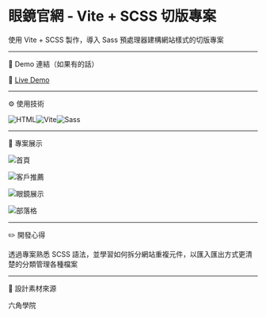 
# 眼鏡官網 - Vite + SCSS 切版專案

使用 Vite + SCSS 製作，導入 Sass 預處理器建構網站樣式的切版專案

---

🔗 Demo 連結（如果有的話）

🔗 [Live Demo](https://amy6072698.github.io/glasses-site-layout/)

---

⚙️ 使用技術

![HTML](https://img.shields.io/badge/HTML5-E34F26?style=for-the-badge&logo=html5&logoColor=white)![Vite](https://img.shields.io/badge/Vite-B73BFE?style=for-the-badge&logo=vite&logoColor=FFD62E)![Sass](https://img.shields.io/badge/Sass-CC6699?style=for-the-badge&logo=sass&logoColor=white)

---

👀 專案展示

![首頁](https://cdn.discordapp.com/attachments/1379766613926088797/1379770379731603467/image.png?ex=684172cd&is=6840214d&hm=5565d258064dcfcbc28ceec7de650620876866149e5177cd32e9fccbd05997f1&)

![客戶推薦](https://cdn.discordapp.com/attachments/1379766613926088797/1379771153127833760/image.png?ex=68417385&is=68402205&hm=12b45498541860b834d21fe0d4ad3ce783f8986435504141a35b0390c6450d4f&)

![眼鏡展示](https://cdn.discordapp.com/attachments/1379766613926088797/1379770689783070730/image.png?ex=68417317&is=68402197&hm=f2aff1a4db21b5fd5df26c94937e9312a3510deb2ce94df061010172f4306f42&)

![部落格](https://cdn.discordapp.com/attachments/1379766613926088797/1379770875015987261/image.png?ex=68417343&is=684021c3&hm=7ee87b6dbf6b7293d18f4471bc87a353f486bf57f3de295a29fe8e685e8af06a&)

---

✏️ 開發心得

透過專案熟悉 SCSS 語法，並學習如何拆分網站重複元件，以匯入匯出方式更清楚的分類管理各種檔案

---
👏 設計素材來源

六角學院
